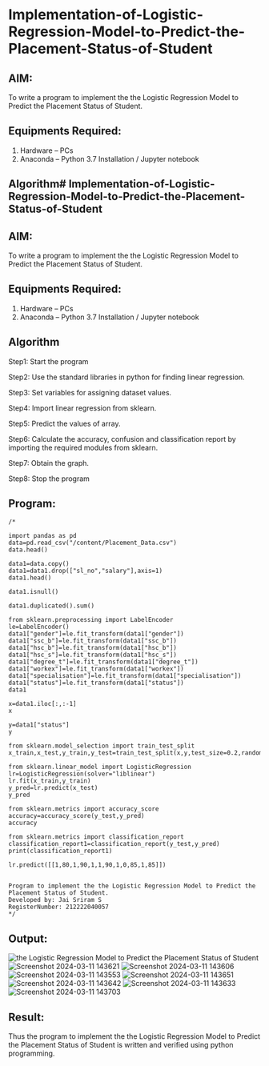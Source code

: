 # Implementation-of-Logistic-Regression-Model-to-Predict-the-Placement-Status-of-Student

## AIM:
To write a program to implement the the Logistic Regression Model to Predict the Placement Status of Student.

## Equipments Required:
1. Hardware – PCs
2. Anaconda – Python 3.7 Installation / Jupyter notebook

## Algorithm# Implementation-of-Logistic-Regression-Model-to-Predict-the-Placement-Status-of-Student

## AIM:
To write a program to implement the the Logistic Regression Model to Predict the Placement Status of Student.

## Equipments Required:
1. Hardware – PCs
2. Anaconda – Python 3.7 Installation / Jupyter notebook

## Algorithm
Step1: Start the program

Step2: Use the standard libraries in python for finding linear regression.

Step3: Set variables for assigning dataset values.

Step4: Import linear regression from sklearn.

Step5: Predict the values of array.

Step6: Calculate the accuracy, confusion and classification report by importing the required modules from sklearn.

Step7: Obtain the graph.

Step8: Stop the program

## Program:
```
/*

import pandas as pd
data=pd.read_csv("/content/Placement_Data.csv")
data.head()

data1=data.copy()
data1=data1.drop(["sl_no","salary"],axis=1)
data1.head()

data1.isnull()

data1.duplicated().sum()

from sklearn.preprocessing import LabelEncoder
le=LabelEncoder()
data1["gender"]=le.fit_transform(data1["gender"])
data1["ssc_b"]=le.fit_transform(data1["ssc_b"])
data1["hsc_b"]=le.fit_transform(data1["hsc_b"])
data1["hsc_s"]=le.fit_transform(data1["hsc_s"])
data1["degree_t"]=le.fit_transform(data1["degree_t"])
data1["workex"]=le.fit_transform(data1["workex"])
data1["specialisation"]=le.fit_transform(data1["specialisation"])
data1["status"]=le.fit_transform(data1["status"])
data1

x=data1.iloc[:,:-1]
x

y=data1["status"]
y

from sklearn.model_selection import train_test_split
x_train,x_test,y_train,y_test=train_test_split(x,y,test_size=0.2,random_state=0)

from sklearn.linear_model import LogisticRegression
lr=LogisticRegression(solver="liblinear")
lr.fit(x_train,y_train)
y_pred=lr.predict(x_test)
y_pred

from sklearn.metrics import accuracy_score
accuracy=accuracy_score(y_test,y_pred)
accuracy

from sklearn.metrics import classification_report
classification_report1=classification_report(y_test,y_pred)
print(classification_report1)

lr.predict([[1,80,1,90,1,1,90,1,0,85,1,85]])


Program to implement the the Logistic Regression Model to Predict the Placement Status of Student.
Developed by: Jai Sriram S
RegisterNumber: 212222040057
*/
```

## Output:
![the Logistic Regression Model to Predict the Placement Status of Student](sam.png)
![Screenshot 2024-03-11 143621](https://github.com/yuvarajmonarch/Implementation-of-Logistic-Regression-Model-to-Predict-the-Placement-Status-of-Student/assets/122221735/bb59de65-257f-4500-94c3-a595e2fd47ca)
![Screenshot 2024-03-11 143606](https://github.com/yuvarajmonarch/Implementation-of-Logistic-Regression-Model-to-Predict-the-Placement-Status-of-Student/assets/122221735/983a2a6b-c135-47f9-aaad-266957f90d64)
![Screenshot 2024-03-11 143553](https://github.com/yuvarajmonarch/Implementation-of-Logistic-Regression-Model-to-Predict-the-Placement-Status-of-Student/assets/122221735/543cbbc7-1dad-436b-85ad-25b5d3bd00c4)
![Screenshot 2024-03-11 143651](https://github.com/yuvarajmonarch/Implementation-of-Logistic-Regression-Model-to-Predict-the-Placement-Status-of-Student/assets/122221735/23245502-1c48-4314-8fc5-c8dd4a88712a)
![Screenshot 2024-03-11 143642](https://github.com/yuvarajmonarch/Implementation-of-Logistic-Regression-Model-to-Predict-the-Placement-Status-of-Student/assets/122221735/0c0c96d0-3763-48fb-b388-e2650ebd901f)
![Screenshot 2024-03-11 143633](https://github.com/yuvarajmonarch/Implementation-of-Logistic-Regression-Model-to-Predict-the-Placement-Status-of-Student/assets/122221735/dcf18bb2-74e4-4d4d-8bc2-15c14c046a30)
![Screenshot 2024-03-11 143703](https://github.com/yuvarajmonarch/Implementation-of-Logistic-Regression-Model-to-Predict-the-Placement-Status-of-Student/assets/122221735/0e8c886f-5294-43cd-a5ce-5ea1658a1ce2)

## Result:
Thus the program to implement the the Logistic Regression Model to Predict the Placement Status of Student is written and verified using python programming.
